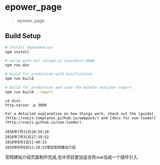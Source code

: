 # epower_page

> epower_page

## Build Setup

``` bash
# install dependencies
npm install

# serve with hot reload at localhost:8080
npm run dev

# build for production with minification
npm run build

# build for production and view the bundle analyzer report
npm run build --report
```
```
cd dist
http-server -p 3000

For a detailed explanation on how things work, check out the [guide](http://vuejs-templates.github.io/webpack/) and [docs for vue-loader](http://vuejs.github.io/vue-loader).

2018年7月31日10:59:20
2018年7月31日17:19:52
2018年8月1日11:40:13
2018年8月6日11:10:52增加官网建站介绍
```
官网建站介绍页面制作完成,也许项目更加适合将vue当成一个插件引入.